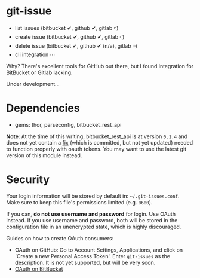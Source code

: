 # git-issue

* list issues (bitbucket ✔, github ✔, gitlab ◽)
* create issue (bitbucket ✔, github ✔, gitlab ◽)
* delete issue (bitbucket ✔, github ✔ (n/a), gitlab ◽)
* cli integration ⋯

Why? There's excellent tools for GitHub out there, but I found integration for BitBucket or Gitlab lacking.

Under development...

# Dependencies

* gems: thor, parseconfig, bitbucket_rest_api

**Note**: At the time of this writing, bitbucket_rest_api is at version `0.1.4` and does not yet contain a [fix](https://github.com/vongrippen/bitbucket/commit/2098997cc102e8f5cf584df7d21c3303b518128c) (which is committed, but not yet updated) needed to function properly with oauth tokens. You may want to use the latest git version of this module instead.


# Security

Your login information will be stored by default in: `~/.git-issues.conf`. Make sure to keep this file's permissions limited (e.g. `0600`).

If you can, **do not use username and password** for login. Use OAuth instead. If you use username and password, both will be stored in the configuration file in an unencrypted state, which is highly discouraged.

Guides on how to create OAuth consumers:

* OAuth on GitHub: Go to Account Settings, Applications, and click on 'Create a new Personal Access Token'. Enter `git-issues` as the description. It is not yet supported, but will be very soon.
* [OAuth on BitBucket](https://confluence.atlassian.com/display/BITBUCKET/OAuth+on+Bitbucket)
